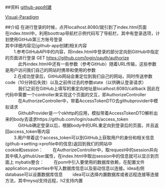 ##资料
[github-app创建](https://developer.github.com/apps/building-oauth-apps/authorizing-oauth-apps/)

[Visual-Paradigm](http://www.visual-paradigm.com)

##介绍
在进行登录的时候，点开localhost.8080/就引到了index.html页面  
在index.html中，利用boottrap导航栏示例代码写了导航栏，其中有登录选项，计划使用GitHub第三方账号登录  
其中详细内容见[github-app创建]相关内容  
　　1.参考GitHubAPI中的内容，将index.html中登录的部分定向到GitHub中指定的页面进行登录 GET https://github.com/login/oauth/authorize  
　　　此外index.html中还有一些参数（参考GitHub）随着URL传输，这些参数是用户访问我们自己的网站时携带和使用的参数  
　　2.在成功登录后，GitHub网站会重定位到我们自己的网站，同时传送参数code（10分钟后失效）以及之前传过去的参数state（以供确认登录请求）  
　　　我们之前在GitHub上填写的重定向地址是localhost:8080/callback 因此在代码中需要一个controller来实现这个页面的交互，即AuthorizeController  
　　　在AuthorizeController中，带着AccessTokenDTO去githubprovider中模拟请求  
　　　GithubProvider是一个okhttp的应用，模拟带着AccessTokenDTO解析出来的body去请求https://github.com/login/oauth/access_token  
　　　GitHub确定登录以后，根据body中的URL重定向到登录后的页面，并且返回access_token等内容  
　　3.用户带着这个access_token可以到GitHub上获取用户的身份和相关信息(github->setting->profile中的信息)返回到我们的网站中  
cookie和session：
　　在AuthorizeController中，取request中的session并向其中填入githubUser属性，在index.html中取出session中的信息就可以显示到页面上
mybatis整合：
　　在pom中引入要使用的数据库依赖，在配置文件application.properties中写入数据库信息以及驱动信息以连接。idea右侧database可以设置数据库信息
　　idea可以选择内置数据库或者远程连接等连接方法，其中mysql支持远程，h2支持内置
